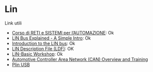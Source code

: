 # Lin

Link utili

- [Corso di RETI e SISTEMI per l’AUTOMAZIONE](http://www.dia.uniroma3.it/autom/Reti_e_Sistemi_Automazione/PDF/LIN.pdf): Ok
- [LIN Bus Explained - A Simple Intro](https://www.csselectronics.com/screen/page/lin-bus-protocol-intro-basics/language/it): Ok
- [Introduction to the LIN bus](https://www.kvaser.com/about-can/can-standards/linbus/#:~:text=The%20LIN%20network%20is%20described,in%20both%20master%20and%20slave.&text=All%20data%20is%20sent%20in,will%20have%20time%20to%20answer.): Ok
- [LIN Description File (LDF)](https://microchipdeveloper.com/lin:protocol-app-ldf): OK
- [LIN-Basic Workshop](https://www.hkaco.com/CAN/Lipowsky/LIN_Basic-Workshop.pdf): Ok
- [Automotive Controller Area Network (CAN) Overview and Training](https://www.youtube.com/watch?v=YrJn2AyWVBc&list=PLnrYq9uaakAc_CEb4AUM57xHBTeNT9Nt0)
- [Plin USB](https://www.peak-system.com/PLIN-USB.485.0.html?&L=1)



